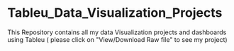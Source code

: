 # Tableu_Data_Visualization_Projects
This Repository contains all my data Visualization projects and dashboards using Tableu
( please click on "View/Download Raw file" to see my project)
